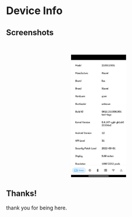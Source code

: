 # Device Info

## Screenshots

<br/>
<p align="center">

  <img src="media/Screenshot_01.png" width="150" />
  
</p>

## Thanks!

thank you for being here.

